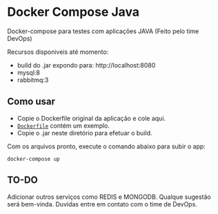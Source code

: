 # Docker Compose Java

Docker-compose para testes com aplicações JAVA (Feito pelo time DevOps)

Recursos disponiveis até momento:

- build do .jar expondo para: http://localhost:8080
- mysql:8
- rabbitmq:3

## Como usar

- Copie o Dockerfile original da aplicação e cole aqui.
- [`Dockerfile`](./Dockerfile) contém um exemplo.
- Copie o .jar neste diretório para efetuar o build.

Com os arquivos pronto, execute o comando abaixo para subir o app:

```
docker-compose up
```

## TO-DO

Adicionar outros serviços como REDIS e MONGODB.
Qualque sugestão será bem-vinda.
Duvidas entre em contato com o time de DevOps.